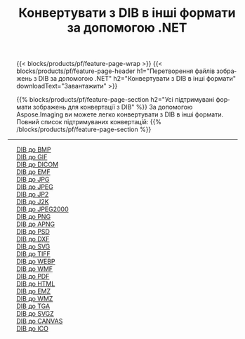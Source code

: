 ﻿---
title: Конвертувати з DIB в інші формати за допомогою .NET 
weight: 3920
url: /uk/net/conversion/from/dib 
lang: uk
langdirlevel: 2
locales: zh-hans,ja,it,ru,de,es,fr,nl,id,lt,pl,pt,vi,tr,ko,zh-hant,ar,hi,th,sv,cs,uk,he
description: За допомогою Aspose.Imaging ви можете легко конвертувати з DIB в інші формати
---

{{< blocks/products/pf/feature-page-wrap >}}
{{< blocks/products/pf/feature-page-header h1="Перетворення файлів зображень з DIB за допомогою .NET" h2="Конвертувати з DIB в інші формати" downloadText="Завантажити" >}}


{{% blocks/products/pf/feature-page-section  h2="Усі підтримувані формати зображень для конвертації з DIB" %}}
За допомогою Aspose.Imaging ви можете легко конвертувати з DIB в інші формати.
<br/>
Повний список підтримуваних конвертацій:
{{% /blocks/products/pf/feature-page-section %}}
<div class="container-fluid productfamilypage bg-gray">
    <div class="convertypes bg-gray agp-content section">
        <div class="container">
		<hr style="margin-left:-20px;"/>
		<div class="row other-converters">
		    <div class='col-md-2 other-converter remove-lp remove-rp'><a href="/imaging/uk/net/conversion/dib-to-bmp" >DIB до BMP</a></div><div class='col-md-2 other-converter remove-lp remove-rp'><a href="/imaging/uk/net/conversion/dib-to-gif" >DIB до GIF</a></div><div class='col-md-2 other-converter remove-lp remove-rp'><a href="/imaging/uk/net/conversion/dib-to-dicom" >DIB до DICOM</a></div><div class='col-md-2 other-converter remove-lp remove-rp'><a href="/imaging/uk/net/conversion/dib-to-emf" >DIB до EMF</a></div><div class='col-md-2 other-converter remove-lp remove-rp'><a href="/imaging/uk/net/conversion/dib-to-jpg" >DIB до JPG</a></div><div class='col-md-2 other-converter remove-lp remove-rp'><a href="/imaging/uk/net/conversion/dib-to-jpeg" >DIB до JPEG</a></div><div class='col-md-2 other-converter remove-lp remove-rp'><a href="/imaging/uk/net/conversion/dib-to-jp2" >DIB до JP2</a></div><div class='col-md-2 other-converter remove-lp remove-rp'><a href="/imaging/uk/net/conversion/dib-to-j2k" >DIB до J2K</a></div><div class='col-md-2 other-converter remove-lp remove-rp'><a href="/imaging/uk/net/conversion/dib-to-jpeg2000" >DIB до JPEG2000</a></div><div class='col-md-2 other-converter remove-lp remove-rp'><a href="/imaging/uk/net/conversion/dib-to-png" >DIB до PNG</a></div><div class='col-md-2 other-converter remove-lp remove-rp'><a href="/imaging/uk/net/conversion/dib-to-apng" >DIB до APNG</a></div><div class='col-md-2 other-converter remove-lp remove-rp'><a href="/imaging/uk/net/conversion/dib-to-psd" >DIB до PSD</a></div><div class='col-md-2 other-converter remove-lp remove-rp'><a href="/imaging/uk/net/conversion/dib-to-dxf" >DIB до DXF</a></div><div class='col-md-2 other-converter remove-lp remove-rp'><a href="/imaging/uk/net/conversion/dib-to-svg" >DIB до SVG</a></div><div class='col-md-2 other-converter remove-lp remove-rp'><a href="/imaging/uk/net/conversion/dib-to-tiff" >DIB до TIFF</a></div><div class='col-md-2 other-converter remove-lp remove-rp'><a href="/imaging/uk/net/conversion/dib-to-webp" >DIB до WEBP</a></div><div class='col-md-2 other-converter remove-lp remove-rp'><a href="/imaging/uk/net/conversion/dib-to-wmf" >DIB до WMF</a></div><div class='col-md-2 other-converter remove-lp remove-rp'><a href="/imaging/uk/net/conversion/dib-to-pdf" >DIB до PDF</a></div><div class='col-md-2 other-converter remove-lp remove-rp'><a href="/imaging/uk/net/conversion/dib-to-html" >DIB до HTML</a></div><div class='col-md-2 other-converter remove-lp remove-rp'><a href="/imaging/uk/net/conversion/dib-to-emz" >DIB до EMZ</a></div><div class='col-md-2 other-converter remove-lp remove-rp'><a href="/imaging/uk/net/conversion/dib-to-wmz" >DIB до WMZ</a></div><div class='col-md-2 other-converter remove-lp remove-rp'><a href="/imaging/uk/net/conversion/dib-to-tga" >DIB до TGA</a></div><div class='col-md-2 other-converter remove-lp remove-rp'><a href="/imaging/uk/net/conversion/dib-to-svgz" >DIB до SVGZ</a></div><div class='col-md-2 other-converter remove-lp remove-rp'><a href="/imaging/uk/net/conversion/dib-to-canvas" >DIB до CANVAS</a></div><div class='col-md-2 other-converter remove-lp remove-rp'><a href="/imaging/uk/net/conversion/dib-to-ico" >DIB до ICO</a></div>
                </div>
        </div>
    </div>
</div>
<br/>

